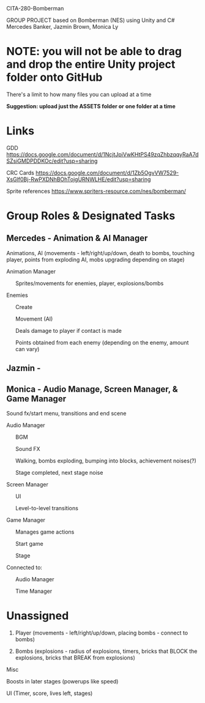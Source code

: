 
<html>
</h1> CITA-280-Bomberman </h1>
<p> GROUP PROJECT based on Bomberman (NES) using Unity and C#
Mercedes Banker, Jazmin Brown, Monica Ly </p>


# NOTE: you will not be able to drag and drop the entire Unity project folder onto GitHub
There's a limit to how many files you can upload at a time 

<b> Suggestion: upload just the ASSETS folder or one folder at a time </b>


# Links
GDD https://docs.google.com/document/d/1NcjtJpiVwKHtPS49zqZhbzqqyRaA7dSZsiGMDPDDKOc/edit?usp=sharing 

CRC Cards https://docs.google.com/document/d/1Zb5OgvVW7529-XsGlf0Bj-RwPXDNhBOhTojgURNWLHE/edit?usp=sharing

Sprite references https://www.spriters-resource.com/nes/bomberman/


# Group Roles & Designated Tasks
<h2> Mercedes - Animation & AI Manager </h2>

Animations, AI (movements - left/right/up/down, death to bombs, touching player, points from exploding AI, mobs upgrading depending on stage)

Animation Manager 
<ul>
  Sprites/movements for enemies, player, explosions/bombs
  </ul>
  
Enemies
<ul>

Create

Movement (AI)

Deals damage to player if contact is made

Points obtained from each enemy (depending on the enemy, amount can vary)
</ul>



<h2> Jazmin - </h2>


<h2> Monica - Audio Manage, Screen Manager, & Game Manager </h2>

Sound fx/start menu, transitions and end scene 

Audio Manager
<ul>

BGM

Sound FX

Walking, bombs exploding, bumping into blocks, achievement noises(?)

Stage completed, next stage noise
</ul>

Screen Manager
<ul> 

UI

Level-to-level transitions
</ul>

Game Manager
<ul>

Manages game actions

Start game

Stage 
</ul> 

Connected to:
<ul>
Audio Manager

Time Manager
</ul>



# Unassigned

1. Player (movements - left/right/up/down, placing bombs - connect to bombs)

3. Bombs (explosions - radius of explosions, timers, bricks that BLOCK the explosions, bricks that BREAK from explosions)


Misc

Boosts in later stages (powerups like speed)

UI (Timer, score, lives left, stages)

</html>
